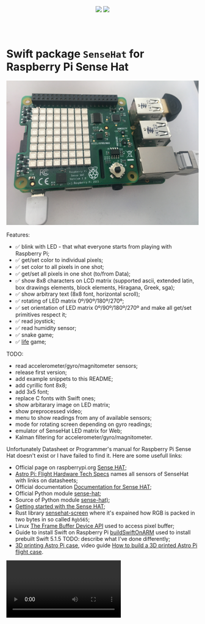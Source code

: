 <p align="center" style="padding-bottom:50px;">
	<a href="https://raw.githubusercontent.com/valeriyvan/RaspberryPiSenseHat/main/LICENSE"><img src="http://img.shields.io/badge/License-MIT-blue.svg?style=flat"/></a>
	<a href="https://developer.apple.com/swift"><img src="https://img.shields.io/badge/Swift-5.x-orange.svg?style=flat"/></a> 
</p>

# Swift package `SenseHat` for Raspberry Pi Sense Hat

![Photo](https://github.com/valeriyvan/RaspberryPiSenseHat/blob/main/images/IMG_3366.jpeg "Photo")

Features:
* ✅ blink with LED - that what everyone starts from playing with Raspberry Pi;
* ✅ get/set color to individual pixels;
* ✅ set color to all pixels in one shot;
* ✅ get/set all pixels in one shot (to/from Data);
* ✅ show 8x8 characters on LCD matrix (supported ascii, extended latin, box drawings elements, block elements, Hiragana, Greek, sga);
* ✅ show arbitrary text (8x8 font, horizontal scroll);
* ✅ rotating of LED matrix 0º/90º/180º/270º;
* ✅ set orientation of LED matrix 0º/90º/180º/270º and make all get/set primitives respect it;
* ✅ read joystick;
* ✅ read humidity sensor;
* ✅ snake game;
* ✅ [life](https://en.wikipedia.org/wiki/Conway%27s_Game_of_Life) game;

TODO:
* read accelerometer/gyro/magnitometer sensors;
* release first version;
* add example snippets to this README;
* add cyrillic font 8x8;
* add 3x5 font;
* replace C fonts with Swift ones;
* show arbitarary image on LED matrix;
* show preprocessed video;
* menu to show readings from any of available sensors;
* mode for rotating screen depending on gyro readings;
* emulator of SenseHat LED matrix for Web;
* Kalman filtering for accelerometer/gyro/magnitometer.

Unfortunately Datasheet or Programmer's manual for Raspberry Pi Sense Hat doesn't exist or I have failed to find it. Here are some usefull links:

* Official page on raspberrypi.org [Sense HAT](https://www.raspberrypi.org/products/sense-hat/);
* [Astro Pi: Flight Hardware Tech Specs](https://www.raspberrypi.org/blog/astro-pi-tech-specs/) names all sensors of SenseHat with links on datasheets;
* Official documentation [Documentation for Sense HAT](https://www.raspberrypi.org/documentation/hardware/sense-hat/);
* Official Python module [sense-hat](https://pythonhosted.org/sense-hat/);
* Source of Python module [sense-hat)](https://github.com/astro-pi/python-sense-hat);
* [Getting started with the Sense HAT](https://projects.raspberrypi.org/en/projects/getting-started-with-the-sense-hat);
* Rust library [sensehat-screen](https://docs.rs/sensehat-screen/) where it's expained how RGB is packed in two bytes in so called `Rgb565`;
* Linux [The Frame Buffer Device API](https://www.kernel.org/doc/Documentation/fb/api.txt) used to access pixel buffer;
* Guide to install Swift on Raspberry Pi [buildSwiftOnARM](https://github.com/uraimo/buildSwiftOnARM) used to install prebuilt Swift 5.1.5 TODO: describe what I've done differently;
* [3D printing Astro Pi case](https://all3dp.com/astro-pi-3d-print-flight-case/), video guide [How to build a 3D printed Astro Pi flight case](https://www.youtube.com/watch?v=kY1db5cec64).

![Blinking](https://github.com/valeriyvan/RaspberryPiSenseHat/blob/main/images/IMG_3369_480.mov "Blinking")

